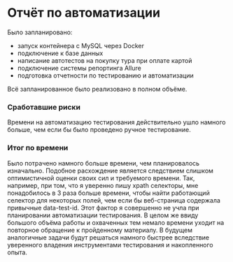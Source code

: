 # Отчёт по автоматизации

Было запланировано: 
- запуск контейнера с MySQL через Docker
- подключение к базе данных
- написание автотестов на покупку тура при оплате картой
- подключение системы репортинга Allure
- подготовка отчетности по тестированию и автоматизации

Всё запланированное было реализовано в полном объёме. 

### Сработавшие риски

Времени на автоматизацию тестирования действительно ушло намного больше, чем если бы было проведено ручное тестирование. 

### Итог по времени

Было потрачено намного больше времени, чем планировалось изначально. Подобное расхождение является
следствием слишком оптимистичной оценки своих сил и требуемого времени. Так, например, при том, что я уверенно пишу xpath селекторы, мне понадобилось в 3 раза больше времени, чтобы найти работающий селектор для некоторых полей, чем если бы веб-страница содержала привычные data-test-id. Этот фактор я совершенно не учла при планировании автоматизации тестирования. 
В целом же ввиду большого объёма работы и охваченных тем немало времени уходит на повторное обращение к пройденному материалу. В будущем аналогичные задачи будут решаться намного быстрее вследствие уверенного владения инструментами тестирования и накопленного опыта. 
